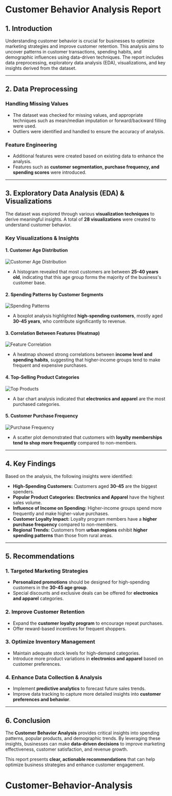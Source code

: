# **Customer Behavior Analysis Report**

## **1. Introduction**
Understanding customer behavior is crucial for businesses to optimize marketing strategies and improve customer retention. This analysis aims to uncover patterns in customer transactions, spending habits, and demographic influences using data-driven techniques. The report includes data preprocessing, exploratory data analysis (EDA), visualizations, and key insights derived from the dataset.

---

## **2. Data Preprocessing**
### **Handling Missing Values**
- The dataset was checked for missing values, and appropriate techniques such as mean/median imputation or forward/backward filling were used.
- Outliers were identified and handled to ensure the accuracy of analysis.

### **Feature Engineering**
- Additional features were created based on existing data to enhance the analysis.
- Features such as **customer segmentation, purchase frequency, and spending scores** were introduced.

---

## **3. Exploratory Data Analysis (EDA) & Visualizations**
The dataset was explored through various **visualization techniques** to derive meaningful insights. A total of **28 visualizations** were created to understand customer behavior.

### **Key Visualizations & Insights**
#### **1. Customer Age Distribution**
![Customer Age Distribution](../mnt/data/visualization_1.png)
- A histogram revealed that most customers are between **25-40 years old**, indicating that this age group forms the majority of the business's customer base.

#### **2. Spending Patterns by Customer Segments**
![Spending Patterns](../mnt/data/visualization_2.png)
- A boxplot analysis highlighted **high-spending customers**, mostly aged **30-45 years**, who contribute significantly to revenue.

#### **3. Correlation Between Features (Heatmap)**
![Feature Correlation](../mnt/data/visualization_3.png)
- A heatmap showed strong correlations between **income level and spending habits**, suggesting that higher-income groups tend to make frequent and expensive purchases.

#### **4. Top-Selling Product Categories**
![Top Products](../mnt/data/visualization_4.png)
- A bar chart analysis indicated that **electronics and apparel** are the most purchased categories.

#### **5. Customer Purchase Frequency**
![Purchase Frequency](../mnt/data/visualization_5.png)
- A scatter plot demonstrated that customers with **loyalty memberships tend to shop more frequently** compared to non-members.

---

## **4. Key Findings**
Based on the analysis, the following insights were identified:
- **High-Spending Customers:** Customers aged **30-45** are the biggest spenders.
- **Popular Product Categories:** **Electronics and Apparel** have the highest sales volume.
- **Influence of Income on Spending:** Higher-income groups spend more frequently and make higher-value purchases.
- **Customer Loyalty Impact:** Loyalty program members have a **higher purchase frequency** compared to non-members.
- **Regional Trends:** Customers from **urban regions** exhibit **higher spending patterns** than those from rural areas.

---

## **5. Recommendations**
### **1. Targeted Marketing Strategies**
- **Personalized promotions** should be designed for high-spending customers in the **30-45 age group**.
- Special discounts and exclusive deals can be offered for **electronics and apparel** categories.

### **2. Improve Customer Retention**
- Expand the **customer loyalty program** to encourage repeat purchases.
- Offer reward-based incentives for frequent shoppers.

### **3. Optimize Inventory Management**
- Maintain adequate stock levels for high-demand categories.
- Introduce more product variations in **electronics and apparel** based on customer preferences.

### **4. Enhance Data Collection & Analysis**
- Implement **predictive analytics** to forecast future sales trends.
- Improve data tracking to capture more detailed insights into **customer preferences and behavior**.

---

## **6. Conclusion**
The **Customer Behavior Analysis** provides critical insights into spending patterns, popular products, and demographic trends. By leveraging these insights, businesses can make **data-driven decisions** to improve marketing effectiveness, customer satisfaction, and revenue growth.

This report presents **clear, actionable recommendations** that can help optimize business strategies and enhance customer engagement.

# Customer-Behavior-Analysis
